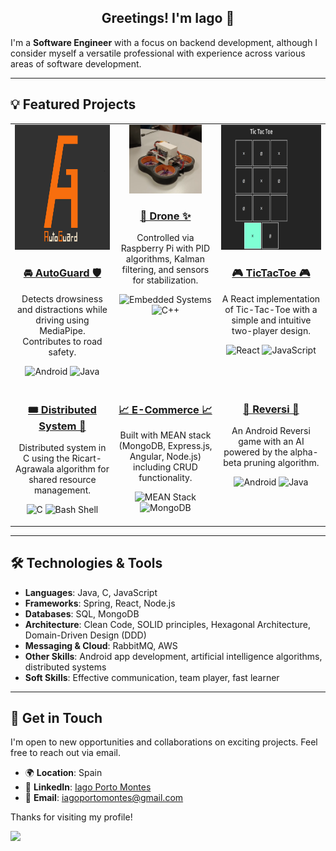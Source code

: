 <p align="center" width="300">
   <h2 align="center">Greetings! I'm Iago 👋</h2>
</p>

<p>
I'm a <b>Software Engineer</b> with a focus on backend development, although I consider myself a versatile professional with experience across various areas of software development.
</p>

---

## 💡 Featured Projects  
<div align="center">
  <table>
    <tr>
      <!-- AutoGuard -->
      <td align="center" width="300" valign="top">
        <div>
          <img src="./pictures/logo-completo-color.jpg" alt="AutoGuard" height="200">
        </div>
        <h3><a href="https://github.com/IagoPorto/AutoGuard">🚘 AutoGuard 🛡️</a></h3>
        <p>Detects drowsiness and distractions while driving using MediaPipe. Contributes to road safety.</p>
        <p>
          <img src="https://img.shields.io/badge/Platform-Android-green?logo=android" alt="Android" height="20">
          <img src="https://img.shields.io/badge/Code-Java-orange?logo=openjdk" alt="Java" height="20">  
        </p>
      </td>
      <!-- Drone -->
      <td align="center" width="300" valign="top">
        <div>
          <img src="./pictures/dron2.png" alt="Drone" width="77%" height="80%">
        </div>
        <h3><a href="https://github.com/IagoPorto/Drone-Firefly">🚁 Drone ✨</a></h3>
        <p>Controlled via Raspberry Pi with PID algorithms, Kalman filtering, and sensors for stabilization.</p>
        <p>
          <img src="https://img.shields.io/badge/Field-Embedded%20Systems-critical?logo=raspberry-pi" alt="Embedded Systems" height="20">
          <img src="https://img.shields.io/badge/Code-C++-blue?logo=cplusplus" alt="C++" height="20">  
        </p>
      </td>
      <!-- TicTacToe -->
      <td align="center" width="300" valign="top">
        <div>
          <img src="./pictures/TicTacToe.png" alt="TicTacToe" height="200">
        </div>
        <h3><a href="https://github.com/IagoPorto/TicTacToe">🎮 TicTacToe 🎮</a></h3>
        <p>A React implementation of Tic-Tac-Toe with a simple and intuitive two-player design.</p>
        <p>
          <img src="https://img.shields.io/badge/Framework-React-blue?logo=react" alt="React" height="20">
          <img src="https://img.shields.io/badge/Code-JavaScript-yellow?logo=javascript" alt="JavaScript" height="20">  
        </p>
      </td>
    </tr>
    <tr>
      <!-- Distributed System -->
      <td align="center" width="300" valign="top">
        <h3><a href="https://github.com/IagoPorto/Sistema-Distribuido">🎟️ Distributed System 🚀</a></h3>
        <p>Distributed system in C using the Ricart-Agrawala algorithm for shared resource management.</p>
        <p>
        <img src="https://img.shields.io/badge/Code-C-lightgrey?logo=c" alt="C" height="20">  
       <img src="https://img.shields.io/badge/Shell-Bash-yellow?logo=gnu-bash" alt="Bash Shell" height="20">
        </p>
      </td>
      <!-- E-Commerce -->
      <td align="center" width="300" valign="top">
        <h3><a href="https://github.com/IagoPorto/E-Commerce">📈 E-Commerce 📈</a></h3>
        <p>Built with MEAN stack (MongoDB, Express.js, Angular, Node.js) including CRUD functionality.</p>
        <p>
        <img src="https://img.shields.io/badge/Stack-MEAN-brightgreen?logo=node.js" alt="MEAN Stack" height="20">  
         <img src="https://img.shields.io/badge/Database-MongoDB-green?logo=mongodb" alt="MongoDB" height="20">
        </p>
      </td>
      <!-- Reversi -->
      <td align="center" width="300" valign="top">
        <h3><a href="https://github.com/IagoPorto/Reversi">🎲 Reversi 🎲</a></h3>
        <p>An Android Reversi game with an AI powered by the alpha-beta pruning algorithm.</p>
        <p>
          <img src="https://img.shields.io/badge/Platform-Android-green?logo=android" alt="Android" height="20">
          <img src="https://img.shields.io/badge/Code-Java-orange?logo=openjdk" alt="Java" height="20">  
        </p>
      </td>
    </tr>
  </table>
</div>

---

## 🛠️  Technologies & Tools  

- **Languages**: Java, C, JavaScript  
- **Frameworks**: Spring, React, Node.js  
- **Databases**: SQL, MongoDB  
- **Architecture**: Clean Code, SOLID principles, Hexagonal Architecture, Domain-Driven Design (DDD)  
- **Messaging & Cloud**: RabbitMQ, AWS  
- **Other Skills**: Android app development, artificial intelligence algorithms, distributed systems  
- **Soft Skills**: Effective communication, team player, fast learner  

---

## 💬 Get in Touch  


I'm open to new opportunities and collaborations on exciting projects. Feel free to reach out via email.

- 🌍 **Location**: Spain  
- 💼 **LinkedIn**: [Iago Porto Montes](https://www.linkedin.com/in/iagoportomontes/)  
- 📧 **Email**: iagoportomontes@gmail.com  

Thanks for visiting my profile!

![](https://komarev.com/ghpvc/?username=IagoPorto&color=dc143c)
